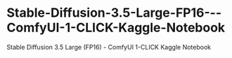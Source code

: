 # Stable-Diffusion-3.5-Large-FP16---ComfyUI-1-CLICK-Kaggle-Notebook
Stable Diffusion 3.5 Large (FP16) - ComfyUI 1-CLICK Kaggle Notebook
